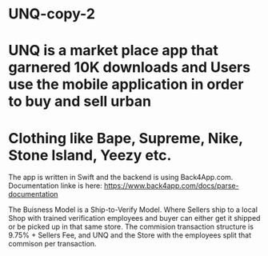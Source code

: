 # UNQ-copy-2
# UNQ is a market place app that garnered 10K downloads and Users use the mobile application in order to buy and sell urban
# Clothing like Bape, Supreme, Nike, Stone Island, Yeezy etc.

The app is written in Swift and the backend is using Back4App.com. Documentation linke is here: https://www.back4app.com/docs/parse-documentation 

The Buisness Model is a Ship-to-Verify Model. Where Sellers ship to a local Shop with trained verification employees and buyer can either get it shipped or be picked up in that same store. The commision transaction structure is 9.75% + Sellers Fee, and UNQ and the Store with the employees split that commison per transaction.
